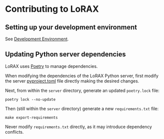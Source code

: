 # Contributing to LoRAX

## Setting up your development environment

See [Development Environment](./development_env.md).

## Updating Python server dependencies

LoRAX uses [Poetry](https://python-poetry.org/) to manage dependencies.

When modifying the dependencies of the LoRAX Python server, first modify the server [pyproject.toml](https://github.com/predibase/lorax/blob/main/server/pyproject.toml) file directly making the desired changes.

Next, from within the `server` directory, generate an updated `poetry.lock` file:

```shell
poetry lock --no-update 
```

Then (still within the `server` directory) generate a new `requirements.txt` file:

```shell
make export-requirements
```

Never modify `requirements.txt` directly, as it may introduce dependency conflicts.
